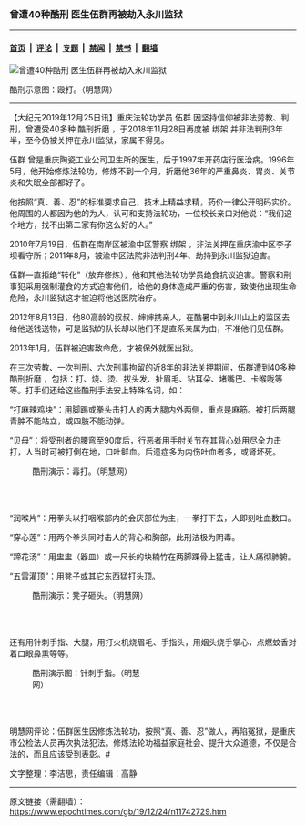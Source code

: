 ### 曾遭40种酷刑 医生伍群再被劫入永川监狱

---

#### [首页](../../../..?n11742729) &nbsp;|&nbsp; [评论](../../../../../epoch-comment?n11742729) &nbsp;|&nbsp; [专题](../../../../../epoch-special?n11742729) &nbsp;|&nbsp; [禁闻](../../../../../epoch-news?n11742729) &nbsp;|&nbsp; [禁书](../../../../../books?n11742729) &nbsp;|&nbsp; [翻墙](https://github.com/gfw-breaker/nogfw/blob/master/README.md?n11742729)


<div><img alt="曾遭40种酷刑 医生伍群再被劫入永川监狱" class="attachment-djy_600_400 size-djy_600_400 wp-post-image" src="https://i.epochtimes.com/assets/uploads/2019/12/2010-9-26-featurephotos-64_fLC3ND3-1-600x400.jpg"/>
<div class="caption">
 <p>
  酷刑示意图：殴打。（明慧网）
 </p>
</div></div><hr/><div class="post_content" id="artbody" itemprop="articleBody">
 <!-- article content begin -->
 <p>
  【大纪元2019年12月25日讯】重庆法轮功学员
  <ok href="https://www.epochtimes.com/gb/tag/%E4%BC%8D%E7%BE%A4.html">
   伍群
  </ok>
  因坚持信仰被非法劳教、判刑，曾遭受40多种
  <ok href="https://www.epochtimes.com/gb/tag/%E9%85%B7%E5%88%91%E6%8A%98%E7%A3%A8.html">
   酷刑折磨
  </ok>
  ，于2018年11月28日再度被
  <ok href="https://www.epochtimes.com/gb/tag/%E7%BB%91%E6%9E%B6.html">
   绑架
  </ok>
  并非法判刑3年半，至今仍被关押在永川监狱，家属不得见。
 </p>
 <p>
  <ok href="https://www.epochtimes.com/gb/tag/%E4%BC%8D%E7%BE%A4.html">
   伍群
  </ok>
  曾是重庆陶瓷工业公司卫生所的医生，后于1997年开药店行医治病。1996年5月，他开始修炼法轮功，修炼不到一个月，折磨他36年的严重鼻炎、胃炎、关节炎和失眠全部都好了。
 </p>
 <p>
  他按照“真、善、忍”的标准要求自己，技术上精益求精，药价一律公开明码实价。他周围的人都因为他的为人，认可和支持法轮功，一位校长亲口对他说：“我们这个地方，找不出第二家有你这么好的人。”
 </p>
 <p>
  2010年7月19日，伍群在南岸区被渝中区警察
  <ok href="https://www.epochtimes.com/gb/tag/%E7%BB%91%E6%9E%B6.html">
   绑架
  </ok>
  ，非法关押在重庆渝中区李子坝看守所；2011年8月，被渝中区法院非法判刑4年、劫持到永川监狱迫害。
 </p>
 <p>
  伍群一直拒绝“转化”（放弃修炼），他和其他法轮功学员绝食抗议迫害。警察和刑事犯采用强制灌食的方式迫害他们，给他的身体造成严重的伤害，致使他出现生命危险，永川监狱这才被迫将他送医院治疗。
 </p>
 <p>
  2012年8月13日，他80高龄的叔叔、婶婶携亲人，在酷暑中到永川山上的监区去给他送钱送物，可是监狱的队长却以他们不是直系亲属为由，不准他们见伍群。
 </p>
 <p>
  2013年1月，伍群被迫害致命危，才被保外就医出狱。
 </p>
 <p>
  在三次劳教、一次判刑、六次刑事拘留的近8年的非法关押期间，伍群遭到40多种
  <ok href="https://www.epochtimes.com/gb/tag/%E9%85%B7%E5%88%91%E6%8A%98%E7%A3%A8.html">
   酷刑折磨
  </ok>
  ，包括：打、烧、烫、拔头发、扯眉毛、钻耳朵、堵嘴巴、卡喉咙等等。打手们还给这些酷刑手法安上特殊名词，如：
 </p>
 <p>
  “打麻辣鸡块”：用脚踢或拳头击打人的两大腿内外两侧，重点是麻筋。被打后两腿青肿不能站立，或四肢不能动弹。
 </p>
 <p>
  “贝母”：将受刑者的腰弯至90度后，行恶者用手肘关节在其背心处用尽全力击打，人当时可被打倒在地，口吐鲜血。后遗症多为内伤吐血者多，或肾坏死。
 </p>
 <figure aria-describedby="caption-attachment-11742790" class="wp-caption aligncenter" id="attachment_11742790" style="width: 330px">
  <ok href="https://i.epochtimes.com/assets/uploads/2019/12/2004-9-16-shangshen-2.jpg" target="_blank">
   <img alt="" class="wp-image-11742790" src="https://i.epochtimes.com/assets/uploads/2019/12/2004-9-16-shangshen-2-600x475.jpg"/>
  </ok>
  <br/><figcaption class="wp-caption-text" id="caption-attachment-11742790">
   酷刑演示：毒打。（明慧网）
  </figcaption><br/>
 </figure><br/>
 <p>
  “润喉片”：用拳头以打咽喉部内的会厌部位为主，一拳打下去，人即刻吐血数口。
 </p>
 <p>
  “穿心莲”：用两个拳头同时击人的背心和胸部，此刑法极为阴毒。
 </p>
 <p>
  “蹄花汤”：用盅盅（器皿）或一尺长的块楠竹在两脚踝骨上猛击，让人痛彻肺腑。
 </p>
 <p>
  “五雷灌顶”：用凳子或其它东西猛打头顶。
 </p>
 <figure aria-describedby="caption-attachment-11742801" class="wp-caption aligncenter" id="attachment_11742801" style="width: 332px">
  <ok href="https://i.epochtimes.com/assets/uploads/2019/12/2006-8-20-zhucheng-09.jpg" target="_blank">
   <img alt="" class="size-full wp-image-11742801" src="https://i.epochtimes.com/assets/uploads/2019/12/2006-8-20-zhucheng-09.jpg"/>
  </ok>
  <br/><figcaption class="wp-caption-text" id="caption-attachment-11742801">
   酷刑演示：凳子砸头。（明慧网）
  </figcaption><br/>
 </figure><br/>
 <p>
  还有用针刺手指、大腿，用打火机烧眉毛、手指头，用烟头烧手掌心，点燃蚊香对着口眼鼻熏等等。
 </p>
 <figure aria-describedby="caption-attachment-11742804" class="wp-caption aligncenter" id="attachment_11742804" style="width: 207px">
  <ok href="https://i.epochtimes.com/assets/uploads/2019/12/2013-4-16-minghui-persecution-213558-41.jpg" target="_blank">
   <img alt="" class="wp-image-11742804" src="https://i.epochtimes.com/assets/uploads/2019/12/2013-4-16-minghui-persecution-213558-41.jpg"/>
  </ok>
  <br/><figcaption class="wp-caption-text" id="caption-attachment-11742804">
   酷刑演示图：针刺手指。（明慧网）
  </figcaption><br/>
 </figure><br/>
 <p>
  明慧网评论：伍群医生因修炼法轮功，按照“真、善、忍”做人，再陷冤狱，是重庆市公检法人员再次执法犯法。修炼法轮功福益家庭社会、提升大众道德，不仅是合法的，而且应该受到表彰。#
 </p>
 <p>
  文字整理：李洁思，责任编辑：高静
 </p>
 <!-- article content end -->
 <div id="below_article_ad">
 </div>
</div>


---

原文链接（需翻墙）：https://www.epochtimes.com/gb/19/12/24/n11742729.htm